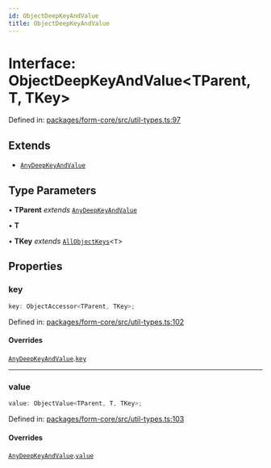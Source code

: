 ```yaml
---
id: ObjectDeepKeyAndValue
title: ObjectDeepKeyAndValue
---
```


<!-- DO NOT EDIT: this page is autogenerated from the type comments -->

# Interface: ObjectDeepKeyAndValue\<TParent, T, TKey\>

Defined in: [packages/form-core/src/util-types.ts:97](https://github.com/Pascalmh/tanstack-form/blob/main/packages/form-core/src/util-types.ts#L97)

## Extends

- [`AnyDeepKeyAndValue`](anydeepkeyandvalue.md)

## Type Parameters

• **TParent** *extends* [`AnyDeepKeyAndValue`](anydeepkeyandvalue.md)

• **T**

• **TKey** *extends* [`AllObjectKeys`](../type-aliases/allobjectkeys.md)\<`T`\>

## Properties

### key

```ts
key: ObjectAccessor<TParent, TKey>;
```

Defined in: [packages/form-core/src/util-types.ts:102](https://github.com/Pascalmh/tanstack-form/blob/main/packages/form-core/src/util-types.ts#L102)

#### Overrides

[`AnyDeepKeyAndValue`](anydeepkeyandvalue.md).[`key`](AnyDeepKeyAndValue.md#key)

***

### value

```ts
value: ObjectValue<TParent, T, TKey>;
```

Defined in: [packages/form-core/src/util-types.ts:103](https://github.com/Pascalmh/tanstack-form/blob/main/packages/form-core/src/util-types.ts#L103)

#### Overrides

[`AnyDeepKeyAndValue`](anydeepkeyandvalue.md).[`value`](AnyDeepKeyAndValue.md#value)
